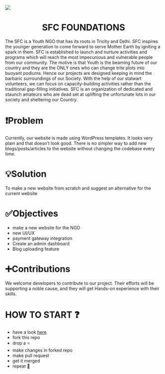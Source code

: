 ![](bnr.gif)
<div align="center"><h1>SFC FOUNDATIONS</h1></div>
The SFC is a Youth NGO that has its roots in Tricity and Delhi. SFC inspires the younger generation to come forward to serve Mother Earth by igniting a spark in them. SFC is established to launch and nurture activities and programs which will reach the most impecunious and vulnerable people from our community. The motive is that Youth is the beaming future of our country and they are the ONLY ones who can change trite plots into buoyant podiums.
Hence our projects are designed keeping in mind the barbaric surroundings of our Society. With the help of our stalwart volunteers, we can focus on capacity-building activities rather than the traditional gap-filling initiatives. SFC is an organization of dedicated and staunch amateurs who are dead set at uplifting the unfortunate lots in our society and sheltering our Country.

# :exclamation:Problem
Currently, our website is made using WordPress templates. It looks very plain and that doesn't look good. There is no simpler way to add new blogs/posts/articles to the website without changing the codebase every time.
 
# :bulb:Solution
To make a new website from scratch and suggest an alternative for the current website
 
# :white_check_mark:Objectives 
- make a new website for the NGO
- new UI/UX
- payment gateway integration
- Create an admin dashboard
- Blog uploading feature
 
# :heavy_plus_sign:Contributions
We welcome developers to contribute to our project. Their efforts will be supporting a noble cause, and they will get Hands-on experience with their skills.
 
# HOW TO START ❓
- have a look <a href="https://drive.google.com/file/d/1H2ccWkUz61b31WbKgvF-6n6Q9R9e98uD/view?usp=sharing">here</a>
- fork this repo
- drop a :star:
- make changes in forked repo
- make pull request
- get it merged
- repeat :repeat:



